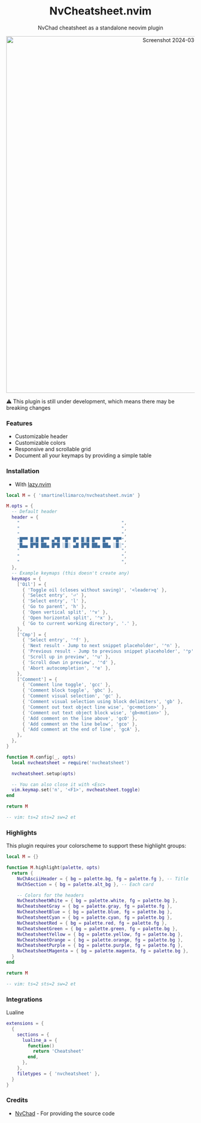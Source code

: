 <h1 align="center"> NvCheatsheet.nvim </h1>
<p align="center"> NvChad cheatsheet as a standalone neovim plugin </p>
<p align="center">
  <img width="950" alt="Screenshot 2024-03-12 at 00 04 16" src="https://github.com/smartinellimarco/nvcheatsheet.nvim/assets/15314838/594df263-6602-4569-8f2f-2b5bff6e16e3">
</p>

:warning: This plugin is still under development, which means there may be breaking changes

### Features

- Customizable header
- Customizable colors
- Responsive and scrollable grid
- Document all your keymaps by providing a simple table

### Installation

- With [lazy.nvim](https://github.com/folke/lazy.nvim)

```lua
local M = { 'smartinellimarco/nvcheatsheet.nvim' }

M.opts = {
  -- Default header
  header = {
    "                                      ",
    "                                      ",
    "                                      ",
    "█▀▀ █░█ █▀▀ ▄▀█ ▀█▀ █▀ █░█ █▀▀ █▀▀ ▀█▀",
    "█▄▄ █▀█ ██▄ █▀█ ░█░ ▄█ █▀█ ██▄ ██▄ ░█░",
    "                                      ",
    "                                      ",
    "                                      ",
  },
  -- Example keymaps (this doesn't create any)
  keymaps = {
    ['Oil'] = {
      { 'Toggle oil (closes without saving)', '<leader>q' },
      { 'Select entry', '⏎' },
      { 'Select entry', 'l' },
      { 'Go to parent', 'h' },
      { 'Open vertical split', '⌃v' },
      { 'Open horizontal split', '⌃x' },
      { 'Go to current working directory', '.' },
    },
    ['Cmp'] = {
      { 'Select entry', '⌃f' },
      { 'Next result - Jump to next snippet placeholder', '⌃n' },
      { 'Previous result - Jump to previous snippet placeholder', '⌃p' },
      { 'Scroll up in preview', '⌃u' },
      { 'Scroll down in preview', '⌃d' },
      { 'Abort autocompletion', '⌃e' },
    },
    ['Comment'] = {
      { 'Comment line toggle', 'gcc' },
      { 'Comment block toggle', 'gbc' },
      { 'Comment visual selection', 'gc' },
      { 'Comment visual selection using block delimiters', 'gb' },
      { 'Comment out text object line wise', 'gc<motion>' },
      { 'Comment out text object block wise', 'gb<motion>' },
      { 'Add comment on the line above', 'gcO' },
      { 'Add comment on the line below', 'gco' },
      { 'Add comment at the end of line', 'gcA' },
    },
  },
}

function M.config(_, opts)
  local nvcheatsheet = require('nvcheatsheet')

  nvcheatsheet.setup(opts)

  -- You can also close it with <Esc>
  vim.keymap.set('n', '<F1>', nvcheatsheet.toggle)
end

return M

-- vim: ts=2 sts=2 sw=2 et

```
### Highlights
This plugin requires your colorscheme to support these highlight groups:

```lua
local M = {}

function M.highlight(palette, opts)
  return {
    NvChAsciiHeader = { bg = palette.bg, fg = palette.fg }, -- Title
    NvChSection = { bg = palette.alt_bg }, -- Each card

    -- Colors for the headers
    NvCheatsheetWhite = { bg = palette.white, fg = palette.bg },
    NvCheatsheetGray = { bg = palette.gray, fg = palette.fg },
    NvCheatsheetBlue = { bg = palette.blue, fg = palette.bg },
    NvCheatsheetCyan = { bg = palette.cyan, fg = palette.bg },
    NvCheatsheetRed = { bg = palette.red, fg = palette.fg },
    NvCheatsheetGreen = { bg = palette.green, fg = palette.bg },
    NvCheatsheetYellow = { bg = palette.yellow, fg = palette.bg },
    NvCheatsheetOrange = { bg = palette.orange, fg = palette.bg },
    NvCheatsheetPurple = { bg = palette.purple, fg = palette.fg },
    NvCheatsheetMagenta = { bg = palette.magenta, fg = palette.bg },
  }
end

return M

-- vim: ts=2 sts=2 sw=2 et
```

### Integrations

Lualine
```lua
extensions = {
  {
    sections = {
      lualine_a = {
        function()
          return 'Cheatsheet'
        end,
      },
    },
    filetypes = { 'nvcheatsheet' },
  }
}
```
### Credits

- [NvChad](https://nvchad.com/) - For providing the source code
